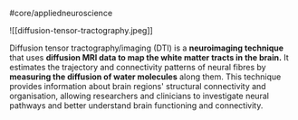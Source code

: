 #core/appliedneuroscience 

![[diffusion-tensor-tractography.jpeg]]

Diffusion tensor tractography/imaging (DTI) is a **neuroimaging technique** that uses **diffusion MRI data to map the white matter tracts in the brain.** It estimates the trajectory and connectivity patterns of neural fibres by **measuring the diffusion of water molecules** along them. This technique provides information about brain regions' structural connectivity and organisation, allowing researchers and clinicians to investigate neural pathways and better understand brain functioning and connectivity.